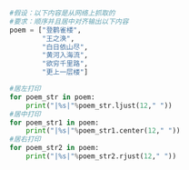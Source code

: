 
<BlogInfo id="969" title="18.字符串文本对齐" author="白日梦想猿" pv=0 read_times=0 pre_cost_time="0分17秒" category="高级变量类型" tag_list="['高级变量类型']" create_time="2020.02.12 13:06:30" update_time="2020.02.12 13:26:35" />

```python
#假设：以下内容是从网络上抓取的
#要求：顺序并且居中对齐输出以下内容
poem = ["登鹳雀楼",
        "王之涣",
        "白日依山尽",
        "黄河入海流",
        "欲穷千里路",
        "更上一层楼"]

#居左打印
for poem_str in poem:
    print("|%s|"%poem_str.ljust(12," "))
#居中打印
for poem_str1 in poem:
    print("|%s|"%poem_str1.center(12," "))
#居右打印
for poem_str2 in poem:
    print("|%s|"%poem_str2.rjust(12," "))
```
